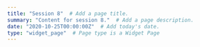 ```yaml
---
title: "Session 8"  # Add a page title.
summary: "Content for session 8."  # Add a page description.
date: "2020-10-25T00:00:00Z"  # Add today's date.
type: "widget_page"  # Page type is a Widget Page
---
```

